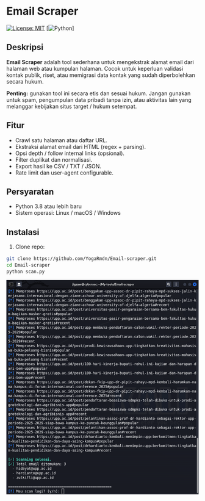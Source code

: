 # Email Scraper

[![License: MIT](https://img.shields.io/badge/License-MIT-green.svg)](LICENSE) 
[![Python](https://img.shields.io/badge/Python-3.8%2B-blue.svg)]

## Deskripsi
**Email Scraper** adalah tool sederhana untuk mengekstrak alamat email dari halaman web atau kumpulan halaman. Cocok untuk keperluan validasi kontak publik, riset, atau memigrasi data kontak yang sudah diperbolehkan secara hukum.

**Penting:** gunakan tool ini secara etis dan sesuai hukum. Jangan gunakan untuk spam, pengumpulan data pribadi tanpa izin, atau aktivitas lain yang melanggar kebijakan situs target / hukum setempat.

## Fitur
- Crawl satu halaman atau daftar URL.
- Ekstraksi alamat email dari HTML (regex + parsing).
- Opsi depth / follow internal links (opsional).
- Filter duplikat dan normalisasi.
- Export hasil ke CSV / TXT / JSON.
- Rate limit dan user-agent configurable.

## Persyaratan
- Python 3.8 atau lebih baru
- Sistem operasi: Linux / macOS / Windows

## Instalasi
1. Clone repo:
```bash
git clone https://github.com/YogaRmdn/Email-scraper.git
cd Email-scraper
python scan.py
```

![Email-scraper](ss.png)

